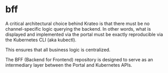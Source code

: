 # bff

A critical architectural choice behind Krateo is that there must be no channel-specific logic querying the backend. In other words, what is displayed and implemented via the portal must be exactly reproducible via the Kubernetes CLI (aka kubectl).

This ensures that all business logic is centralized.

The BFF (Backend for Frontend) repository is designed to serve as an intermediary layer between the Portal and Kubernetes APIs.